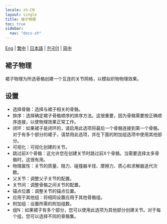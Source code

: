 ```yaml
---
locale: zh-CN
layout: single
title: 裙子物理
toc: true
sidebar:
  nav: "docs-zh"
---
```

[Eng](/dancexr/features/xps_skirt) | [繁中](/tw/dancexr/features/xps_skirt) | [日本語](/jp/dancexr/features/xps_skirt) | [한국어](/kr/dancexr/features/xps_skirt) | [简中](/zh/dancexr/features/xps_skirt)

## 裙子物理

裙子物理为所选骨骼创建一个互连的关节网格，以模拟织物物理效果。

## 设置

* 选择骨骼：选择与裙子相关的骨骼。
* 排序：选择确定裙子骨骼顺序的排序方法。这很重要，因为骨骼需要按正确顺序连接，以使物理效果正常工作。
* 闭环：如果裙子是闭环的，请启用此选项将最后一个骨骼连接到第一个骨骼。对于有多个部分的裙子，请禁用此选项，并在下面的附加组选项中使用其他部分。
* 可视化：可视化创建的关节。
* 跳过前X个骨骼：这允许您在创建关节时跳过前X个骨骼。当需要选择太多骨骼时，这很有用。
* 物理属性：关节的质量、阻力、碰撞器半径、摩擦力、质心和求解器迭代次数。
* 父关节：调整父子关节的配置。
* 关节间：调整骨骼之间关节的配置。
* 锚点位置：调整关节的锚点位置。
* 应用于其他组：将相同设置应用于其他骨骼组。
* 附加组：设置所需的附加组数。
* 组N：如果裙子有多个部分，您可以使用此选项为其他部分创建关节。对于每个组，您可以选择不同的骨骼集。